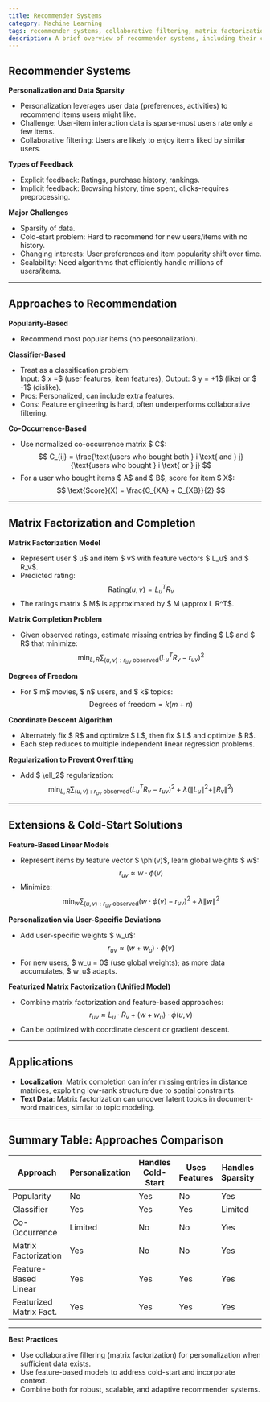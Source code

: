 ```yaml
---
title: Recommender Systems
category: Machine Learning
tags: recommender systems, collaborative filtering, matrix factorization, matrix completion, personalization, cold-start problem
description: A brief overview of recommender systems, including their challenges, approaches, and applications.
---
```


## Recommender Systems

**Personalization and Data Sparsity**
- Personalization leverages user data (preferences, activities) to recommend items users might like.
- Challenge: User-item interaction data is sparse-most users rate only a few items.
- Collaborative filtering: Users are likely to enjoy items liked by similar users.

**Types of Feedback**
- Explicit feedback: Ratings, purchase history, rankings.
- Implicit feedback: Browsing history, time spent, clicks-requires preprocessing.

**Major Challenges**
- Sparsity of data.
- Cold-start problem: Hard to recommend for new users/items with no history.
- Changing interests: User preferences and item popularity shift over time.
- Scalability: Need algorithms that efficiently handle millions of users/items.

---

## Approaches to Recommendation

**Popularity-Based**
- Recommend most popular items (no personalization).

**Classifier-Based**
- Treat as a classification problem:  
  Input: $ x =$ (user features, item features), Output: $ y = +1$ (like) or $ -1$ (dislike).
- Pros: Personalized, can include extra features.
- Cons: Feature engineering is hard, often underperforms collaborative filtering.

**Co-Occurrence-Based**
- Use normalized co-occurrence matrix $ C$:
  $$
  C_{ij} = \frac{\text{users who bought both } i \text{ and } j}{\text{users who bought } i \text{ or } j}
  $$
- For a user who bought items $ A$ and $ B$, score for item $ X$:
  $$
  \text{Score}(X) = \frac{C_{XA} + C_{XB}}{2}
  $$

---

## Matrix Factorization and Completion

**Matrix Factorization Model**
- Represent user $ u$ and item $ v$ with feature vectors $ L_u$ and $ R_v$.
- Predicted rating:
  $$
  \text{Rating}(u, v) = L_u^T R_v
  $$
- The ratings matrix $ M$ is approximated by $ M \approx L R^T$.

**Matrix Completion Problem**
- Given observed ratings, estimate missing entries by finding $ L$ and $ R$ that minimize:
  $$
  \min_{L, R} \sum_{(u,v): r_{uv} \text{ observed}} (L_u^T R_v - r_{uv})^2
  $$

**Degrees of Freedom**
- For $ m$ movies, $ n$ users, and $ k$ topics:
  $$
  \text{Degrees of freedom} = k(m + n)
  $$

**Coordinate Descent Algorithm**
- Alternately fix $ R$ and optimize $ L$, then fix $ L$ and optimize $ R$.
- Each step reduces to multiple independent linear regression problems.

**Regularization to Prevent Overfitting**
- Add $ \ell_2$ regularization:
  $$
  \min_{L, R} \sum_{(u,v): r_{uv} \text{ observed}} (L_u^T R_v - r_{uv})^2 + \lambda (\|L_u\|^2 + \|R_v\|^2)
  $$

---

## Extensions & Cold-Start Solutions

**Feature-Based Linear Models**
- Represent items by feature vector $ \phi(v)$, learn global weights $ w$:
  $$
  r_{uv} \approx w \cdot \phi(v)
  $$
- Minimize:
  $$
  \min_w \sum_{(u,v): r_{uv} \text{ observed}} (w \cdot \phi(v) - r_{uv})^2 + \lambda \|w\|^2
  $$

**Personalization via User-Specific Deviations**
- Add user-specific weights $ w_u$:
  $$
  r_{uv} \approx (w + w_u) \cdot \phi(v)
  $$
- For new users, $ w_u = 0$ (use global weights); as more data accumulates, $ w_u$ adapts.

**Featurized Matrix Factorization (Unified Model)**
- Combine matrix factorization and feature-based approaches:
  $$
  r_{uv} \approx L_u \cdot R_v + (w + w_u) \cdot \phi(u, v)
  $$
- Can be optimized with coordinate descent or gradient descent.

---

## Applications

- **Localization**: Matrix completion can infer missing entries in distance matrices, exploiting low-rank structure due to spatial constraints.
- **Text Data**: Matrix factorization can uncover latent topics in document-word matrices, similar to topic modeling.

---

## Summary Table: Approaches Comparison

| Approach                | Personalization | Handles Cold-Start | Uses Features | Handles Sparsity | Scalability |
|-------------------------|----------------|--------------------|---------------|------------------|-------------|
| Popularity              | No             | Yes                | No            | Yes              | High        |
| Classifier              | Yes            | Yes                | Yes           | Limited          | Moderate    |
| Co-Occurrence           | Limited        | No                 | No            | Yes              | High        |
| Matrix Factorization    | Yes            | No                 | No            | Yes              | High        |
| Feature-Based Linear    | Yes            | Yes                | Yes           | Yes              | High        |
| Featurized Matrix Fact. | Yes            | Yes                | Yes           | Yes              | Moderate    |

---

**Best Practices**
- Use collaborative filtering (matrix factorization) for personalization when sufficient data exists.
- Use feature-based models to address cold-start and incorporate context.
- Combine both for robust, scalable, and adaptive recommender systems.


